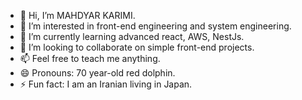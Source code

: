- 👋 Hi, I’m MAHDYAR KARIMI.
- 👀 I’m interested in front-end engineering and system engineering.
- 🌱 I’m currently learning advanced react, AWS, NestJs.
- 💞️ I’m looking to collaborate on simple front-end projects.
- 📫 Feel free to teach me anything.
- 😄 Pronouns: 70 year-old red dolphin.
- ⚡ Fun fact: I am an Iranian living in Japan.

<!---
RedKarim/RedKarim is a ✨ special ✨ repository because its `README.md` (this file) appears on your GitHub profile.
You can click the Preview link to take a look at your changes.
--->
